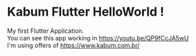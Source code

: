 # Kabum Flutter HelloWorld !

My first Flutter Application.\
You can see this app working in https://youtu.be/QP9fCcJA5wU \
I'm using offers of https://www.kabum.com.br/
